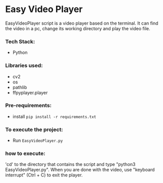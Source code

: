 # Easy Video Player
EasyVideoPlayer script is a video player based on the terminal. It can find the video in a pc, change its working directory and play the video file.

### Tech Stack:
+ Python

### Libraries used:
+ cv2
+ os
+ pathlib
+ ffpyplayer.player

###  Pre-requirements:
+ install `pip install -r requirements.txt`

### To execute the project:
+ Run `EasyVideoPlayer.py`

### how to execute:
'cd' to the directory that contains the script and type "python3 EasyVideoPlayer.py". When you are done with the video, use "keyboard interrupt" (Ctrl + C) to exit the player.
